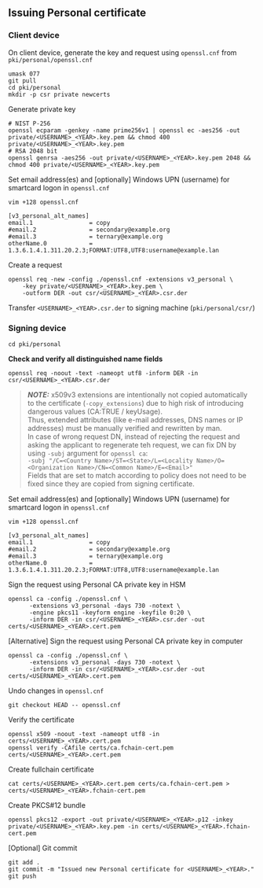 ## Issuing Personal certificate
### Client device
On client device, generate the key and request using `openssl.cnf` from `pki/personal/openssl.cnf`
```
umask 077
git pull
cd pki/personal
mkdir -p csr private newcerts
```
Generate private key
```
# NIST P-256
openssl ecparam -genkey -name prime256v1 | openssl ec -aes256 -out private/<USERNAME>_<YEAR>.key.pem && chmod 400 private/<USERNAME>_<YEAR>.key.pem
# RSA 2048 bit
openssl genrsa -aes256 -out private/<USERNAME>_<YEAR>.key.pem 2048 && chmod 400 private/<USERNAME>_<YEAR>.key.pem
```
Set email address(es) and [optionally] Windows UPN (username) for smartcard logon in `openssl.cnf`
```
vim +128 openssl.cnf
```
```
[v3_personal_alt_names]
email.1                = copy
#email.2               = secondary@example.org
#email.3               = ternary@example.org
otherName.0            = 1.3.6.1.4.1.311.20.2.3;FORMAT:UTF8,UTF8:username@example.lan
```
Create a request
```
openssl req -new -config ./openssl.cnf -extensions v3_personal \
	-key private/<USERNAME>_<YEAR>.key.pem \
	-outform DER -out csr/<USERNAME>_<YEAR>.csr.der
```

Transfer `<USERNAME>_<YEAR>.csr.der` to signing machine (`pki/personal/csr/`)

### Signing device
```
cd pki/personal
```

**Check and verify all distinguished name fields**
```
openssl req -noout -text -nameopt utf8 -inform DER -in csr/<USERNAME>_<YEAR>.csr.der
```

> **_NOTE:_**  x509v3 extensions are intentionally not copied automatically to the certificate (`-copy_extensions`) due to high risk of introducing dangerous values (CA:TRUE / keyUsage).  
Thus, extended attributes (like e-mail addresses, DNS names or IP addresses) must be manually verified and rewritten by man.  
In case of wrong request DN, instead of rejecting the request and asking the applicant to regenerate teh request, we can fix DN by using `-subj` argument for `openssl ca`:  
`-subj "/C=<Country Name>/ST=<State>/L=<Locality Name>/O=<Organization Name>/CN=<Common Name>/E=<Email>"`  
Fields that are set to match according to policy does not need to be fixed since they are copied from signing certificate.

Set email address(es) and [optionally] Windows UPN (username) for smartcard logon in `openssl.cnf`
```
vim +128 openssl.cnf
```
```
[v3_personal_alt_names]
email.1                = copy
#email.2               = secondary@example.org
#email.3               = ternary@example.org
otherName.0            = 1.3.6.1.4.1.311.20.2.3;FORMAT:UTF8,UTF8:username@example.lan
```

Sign the request using Personal CA private key in HSM
```
openssl ca -config ./openssl.cnf \
      -extensions v3_personal -days 730 -notext \
      -engine pkcs11 -keyform engine -keyfile 0:20 \
      -inform DER -in csr/<USERNAME>_<YEAR>.csr.der -out certs/<USERNAME>_<YEAR>.cert.pem
```
[Alternative] Sign the request using Personal CA private key in computer
```
openssl ca -config ./openssl.cnf \
      -extensions v3_personal -days 730 -notext \
      -inform DER -in csr/<USERNAME>_<YEAR>.csr.der -out certs/<USERNAME>_<YEAR>.cert.pem
```

Undo changes in `openssl.cnf`
```
git checkout HEAD -- openssl.cnf
```

Verify the certificate
```
openssl x509 -noout -text -nameopt utf8 -in certs/<USERNAME>_<YEAR>.cert.pem
openssl verify -CAfile certs/ca.fchain-cert.pem certs/<USERNAME>_<YEAR>.cert.pem
```

Create fullchain certificate
```
cat certs/<USERNAME>_<YEAR>.cert.pem certs/ca.fchain-cert.pem > certs/<USERNAME>_<YEAR>.fchain-cert.pem
```

Create PKCS#12 bundle
```
openssl pkcs12 -export -out private/<USERNAME>_<YEAR>.p12 -inkey private/<USERNAME>_<YEAR>.key.pem -in certs/<USERNAME>_<YEAR>.fchain-cert.pem
```

[Optional] Git commit
```
git add .
git commit -m "Issued new Personal certificate for <USERNAME>_<YEAR>."
git push
```
